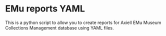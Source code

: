 # EMu reports YAML

This is a python script to allow you to create reports for Axiell EMu 
Museum Collections Management database using YAML files.
